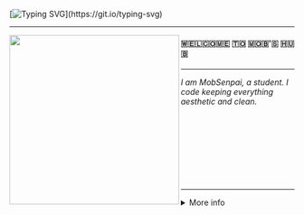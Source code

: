 <!-- Irasshaimase -->

<div>

[![Typing SVG](https://readme-typing-svg.demolab.com?font=JetBrainsMono&weight=600&size=27&pause=1000&color=B8BB26&random=false&width=435&lines=Irasshaimase;%E3%81%84%E3%82%89%E3%81%A3%E3%81%97%E3%82%83%E3%81%84%E3%81%BE%E3%81%9B;Hello+there!)](https://git.io/typing-svg)

---

<image width="300px" align="left" src="https://github.com/MobSenpai/MobSenpai/assets/92603465/0eed07a9-8b7a-4acd-812e-64e5d7c91d00">

#### 🇼​​​​​🇪​​​​​🇱​​​​​🇨​​​​​🇴​​​​​🇲​​​​​🇪​​​​​ 🇹​​​​​🇴​​​​​ 🇲​​​​​🇴​​​​​🇧​​​​​'🇸​​​​​ 🇭​​​​​🇺​​​​​🇧​​​​​

---

_I am MobSenpai, a student. I code keeping everything aesthetic and clean._

</div>

<br>
<br>
<br>
<br>
<br>
<br>
<br>

---

<details> <summary> More info </summary>

<div align="center">

| Trophy                                                                                                                                                                                                 |
| ------------------------------------------------------------------------------------------------------------------------------------------------------------------------------------------------------ |
| <img align="center" alt="GitHub Trophy" src="https://github-trophies.vercel.app/?username=MobSenpai&rank=SECRET,SSS,SS,S,AAA,AA,A&row=2&column=3&margin-w=15&margin-h=15&no-frame=true&theme=gruvbox"> |

| Stats                                                                                                                                                                                                                                 | Languages                                                                                                                                                                                           |
| ------------------------------------------------------------------------------------------------------------------------------------------------------------------------------------------------------------------------------------- | --------------------------------------------------------------------------------------------------------------------------------------------------------------------------------------------------- |
| <img height="137vh" align="center" alt="GitHub Stats" src="https://github-readme-stats.vercel.app/api?username=MobSenpai&count_private=true&show_icons=true&line_height=21&hide_border=true&theme=gruvbox"/> | <img height="137vh" align="center" alt="Top Language" src="https://github-readme-stats.vercel.app/api/top-langs/?username=MobSenpai&layout=compact&line_height=21&hide_border=true&theme=gruvbox"/> |

</details>

</div>
